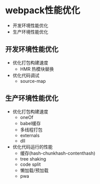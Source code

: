 # webpack性能优化
* 开发环境性能优化
* 生产环境性能优化

## 开发环境性能优化
* 优化打包构建速度
    * HMR 热模块替换
* 优化代码调试
    * source-map

## 生产环境性能优化
* 优化打包构建速度
  * oneOf
  * babel缓存
  * 多线程打包
  * externals
  * dll
* 优化代码运行的性能
  * 缓存(hash-chunkhash-contenthash)
  * tree shaking
  * code split
  * 懒加载/预加载
  * pwa
    